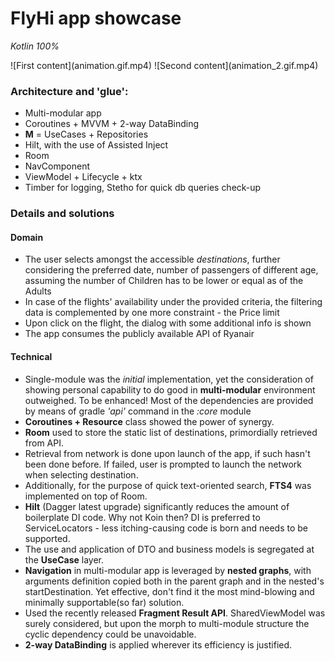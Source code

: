# FlyHi app showcase
*Kotlin 100%*

<p>![First content](animation.gif.mp4) ![Second content](animation_2.gif.mp4)</p>

### Architecture and 'glue':
* Multi-modular app
* Coroutines + MVVM + 2-way DataBinding
* <b>M</b> = UseCases + Repositories
* Hilt, with the use of Assisted Inject
* Room
* NavComponent
* ViewModel + Lifecycle + ktx
* Timber for logging, Stetho for quick db queries check-up

### Details and solutions
#### Domain
* The user selects amongst the accessible *destinations*, further considering the preferred date, number of passengers of different age, assuming the number of Children has to be lower or equal as of the Adults
* In case of the flights' availability under the provided criteria, the filtering data is complemented by one more constraint - the Price limit
* Upon click on the flight, the dialog with some additional info is shown
* The app consumes the publicly available API of Ryanair


#### Technical
* Single-module was the <i>initial</i> implementation, yet the consideration of showing personal capability to do good in <b>multi-modular</b> environment outweighed. To be enhanced! Most of the dependencies are provided by means of gradle <i>'api'</i> command in the <i>:core</i> module
* <b>Coroutines + Resource</b> class showed the power of synergy.
* <b>Room</b> used to store the static list of destinations, primordially retrieved from API.
* Retrieval from network is done upon launch of the app, if such hasn't been done before. If failed, user is prompted to launch the network when selecting destination.
* Additionally, for the purpose of quick text-oriented search, <b>FTS4</b> was implemented on top of Room.
* <b>Hilt</b> (Dagger latest upgrade) significantly reduces the amount of boilerplate DI code. Why not Koin then? DI is preferred to ServiceLocators - less itching-causing code is born and needs to be supported.
* The use and application of DTO and business models is segregated at the <b>UseCase</b> layer.
* <b>Navigation</b> in multi-modular app is leveraged by <b>nested graphs</b>, with arguments definition copied both in the parent graph and in the nested's startDestination. Yet effective, don't find it the most mind-blowing and minimally supportable(so far) solution.
* Used the recently released <b>Fragment Result API</b>. SharedViewModel was surely considered, but upon the morph to multi-module structure the cyclic dependency could be unavoidable.
* <b>2-way DataBinding</b> is applied wherever its efficiency is justified.